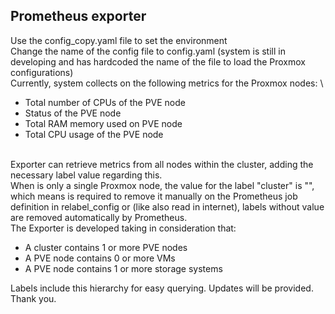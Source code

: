 ## Prometheus exporter ##

Use the config_copy.yaml file to set the environment \
Change the name of the config file to config.yaml (system is still in developing and has hardcoded the name of the file to load the Proxmox configurations) \
Currently, system collects on the following metrics for the Proxmox nodes: \

- Total number of CPUs of the PVE node
- Status of the PVE node
- Total RAM memory used on PVE node
- Total CPU usage of the PVE node

\
Exporter can retrieve metrics from all nodes within the cluster, adding the necessary label value regarding this. \
When is only a single Proxmox node, the value for the label "cluster" is "", which means is required to remove it manually on the Prometheus job definition in relabel_config or (like also read in internet), labels without value are removed automatically by Prometheus. \
The Exporter is developed taking in consideration that:

- A cluster contains 1 or more PVE nodes
- A PVE node contains 0 or more VMs
- A PVE node contains 1 or more storage systems

Labels include this hierarchy for easy querying.
Updates will be provided. \
Thank you.
